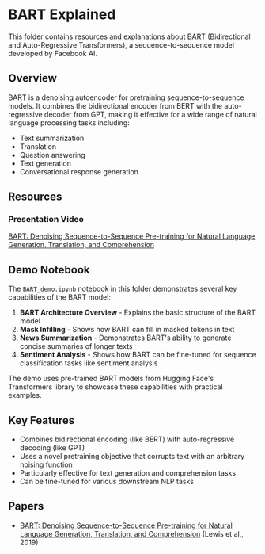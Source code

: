 # BART Explained

This folder contains resources and explanations about BART (Bidirectional and Auto-Regressive Transformers), a sequence-to-sequence model developed by Facebook AI.

## Overview

BART is a denoising autoencoder for pretraining sequence-to-sequence models. It combines the bidirectional encoder from BERT with the auto-regressive decoder from GPT, making it effective for a wide range of natural language processing tasks including:

- Text summarization
- Translation
- Question answering
- Text generation
- Conversational response generation

## Resources

### Presentation Video
[BART: Denoising Sequence-to-Sequence Pre-training for Natural Language Generation, Translation, and Comprehension](https://www.youtube.com/watch?v=FZh9gKXmguM)

## Demo Notebook

The `BART_demo.ipynb` notebook in this folder demonstrates several key capabilities of the BART model:

1. **BART Architecture Overview** - Explains the basic structure of the BART model
2. **Mask Infilling** - Shows how BART can fill in masked tokens in text
3. **News Summarization** - Demonstrates BART's ability to generate concise summaries of longer texts
4. **Sentiment Analysis** - Shows how BART can be fine-tuned for sequence classification tasks like sentiment analysis

The demo uses pre-trained BART models from Hugging Face's Transformers library to showcase these capabilities with practical examples.

## Key Features

- Combines bidirectional encoding (like BERT) with auto-regressive decoding (like GPT)
- Uses a novel pretraining objective that corrupts text with an arbitrary noising function
- Particularly effective for text generation and comprehension tasks
- Can be fine-tuned for various downstream NLP tasks

## Papers

- [BART: Denoising Sequence-to-Sequence Pre-training for Natural Language Generation, Translation, and Comprehension](https://arxiv.org/abs/1910.13461) (Lewis et al., 2019)
